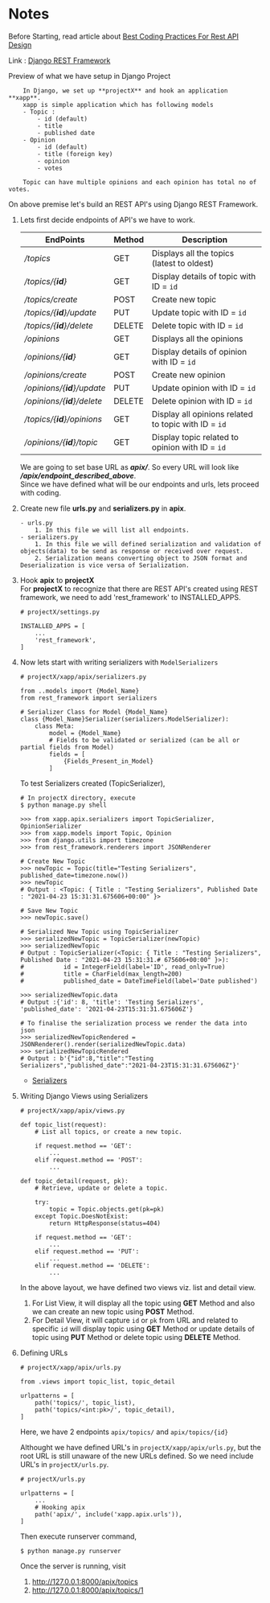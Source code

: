# Notes

Before Starting, read article about [Best Coding Practices For Rest API Design](https://www.geeksforgeeks.org/best-coding-practices-for-rest-api-design/)

Link : [Django REST Framework](https://www.django-rest-framework.org/)

Preview of what we have setup in Django Project 
```
    In Django, we set up **projectX** and hook an application **xapp**.
    xapp is simple application which has following models
    - Topic :  
        - id (default)
        - title
        - published date 
    - Opinion
        - id (default)
        - title (foreign key)
        - opinion
        - votes 
    
    Topic can have multiple opinions and each opinion has total no of votes.
```
On above premise let's build an REST API's using Django REST Framework.

1. Lets first decide endpoints of API's we have to work.

    | EndPoints | Method | Description |
    | --------- | ------ | ----------- |
    | */topics* | GET | Displays all the topics (latest to oldest) |
    | */topics/{**id**}* | GET | Display details of topic with ID = `id` |
    | */topics/create* | POST | Create new topic |
    | */topics/{**id**}/update* | PUT | Update topic with ID = `id` |
    | */topics/{**id**}/delete* | DELETE | Delete topic with ID = `id` |
    | */opinions* | GET | Displays all the opinions |
    | */opinions/{**id**}* | GET | Display details of  opinion with ID = `id` |
    | */opinions/create* | POST | Create new opinion |
    | */opinions/{**id**}/update* | PUT | Update opinion with ID = `id` |
    | */opinions/{**id**}/delete* | DELETE | Delete opinion with ID = `id` |
    | */topics/{**id**}/opinions* | GET | Display all opinions related to topic with ID = `id` |
    | */opinions/{**id**}/topic* | GET | Display topic related to opinion with ID = `id` |

    We are going to set base URL as ***apix/***. So every URL will look like ***/apix/endpoint_described_above***.    
    Since we have defined what will be our endpoints and urls, lets proceed with coding.

2. Create new file **urls.py** and **serializers.py** in **apix**.
    ```
    - urls.py 
        1. In this file we will list all endpoints.
    - serializers.py 
        1. In this file we will defined serialization and validation of objects(data) to be send as response or received over request.  
        2. Serialization means converting object to JSON format and Deserialization is vice versa of Serialization.
    ```

3. Hook **apix** to **projectX**  
    For **projectX** to recognize that there are REST API's created using REST framework, we need to add 'rest_framework' to INSTALLED_APPS.
    ```
    # projectX/settings.py

    INSTALLED_APPS = [
        ...
        'rest_framework',
    ]
    ```

4. Now lets start with writing serializers with `ModelSerializers`
    ```
    # projectX/xapp/apix/serializers.py

    from ..models import {Model_Name}
    from rest_framework import serializers

    # Serializer Class for Model {Model_Name}
    class {Model_Name}Serializer(serializers.ModelSerializer):
        class Meta:
            model = {Model_Name}
            # Fields to be validated or serialized (can be all or partial fields from Model)
            fields = [
                {Fields_Present_in_Model}
            ]
    ```
    To test Serializers created (TopicSerializer),
    ```
    # In projectX directory, execute
    $ python manage.py shell

    >>> from xapp.apix.serializers import TopicSerializer, OpinionSerializer
    >>> from xapp.models import Topic, Opinion
    >>> from django.utils import timezone
    >>> from rest_framework.renderers import JSONRenderer

    # Create New Topic
    >>> newTopic = Topic(title="Testing Serializers", published_date=timezone.now())
    >>> newTopic
    # Output : <Topic: { Title : "Testing Serializers", Published Date : "2021-04-23 15:31:31.675606+00:00" }>
    
    # Save New Topic
    >>> newTopic.save()

    # Serialized New Topic using TopicSerializer
    >>> serializedNewTopic = TopicSerializer(newTopic)
    >>> serializedNewTopic
    # Output : TopicSerializer(<Topic: { Title : "Testing Serializers", Published Date : "2021-04-23 15:31:31.# 675606+00:00" }>):
    #           id = IntegerField(label='ID', read_only=True)
    #           title = CharField(max_length=200)
    #           published_date = DateTimeField(label='Date published')
    
    >>> serializedNewTopic.data
    # Output :{'id': 8, 'title': 'Testing Serializers', 'published_date': '2021-04-23T15:31:31.675606Z'}

    # To finalise the serialization process we render the data into json
    >>> serializedNewTopicRendered = JSONRenderer().render(serializedNewTopic.data)
    >>> serializedNewTopicRendered
    # Output : b'{"id":8,"title":"Testing Serializers","published_date":"2021-04-23T15:31:31.675606Z"}'
    ```
    - [Serializers](https://www.django-rest-framework.org/api-guide/serializers/)

5. Writing Django Views using Serializers  
    ```
    # projectX/xapp/apix/views.py

    def topic_list(request):
        # List all topics, or create a new topic.
    
        if request.method == 'GET':
            ...
        elif request.method == 'POST':
            ...

    def topic_detail(request, pk):
        # Retrieve, update or delete a topic.
        
        try:
            topic = Topic.objects.get(pk=pk)
        except Topic.DoesNotExist:
            return HttpResponse(status=404)

        if request.method == 'GET':
            ...
        elif request.method == 'PUT':
            ...
        elif request.method == 'DELETE':
            ...
    ```
    In the above layout, we have defined two views viz. list and detail view.
    1. For List View, it will display all the topic using **GET** Method and also we can create an new topic using **POST** Method.
    2. For Detail View, it will capture `id` or `pk` from URL and related to specific `id` will display topic using **GET** Method or update details of topic using **PUT** Method or delete topic using **DELETE** Method.

6. Defining URLs
    ```
    # projectX/xapp/apix/urls.py

    from .views import topic_list, topic_detail 

    urlpatterns = [
        path('topics/', topic_list),
        path('topics/<int:pk>/', topic_detail),
    ]
    ```
    Here, we have 2 endpoints `apix/topics/` and `apix/topics/{id}`

    Althought we have defined URL's in `projectX/xapp/apix/urls.py`, but the root URL is still unaware of the new URLs defined. So we need include URL's in `projectX/urls.py`.
    ```
    # projectX/urls.py

    urlpatterns = [
        ...
        # Hooking apix
        path('apix/', include('xapp.apix.urls')),
    ]
    ```
    Then execute runserver command,
    ```
    $ python manage.py runserver
    ```
    Once the server is running, visit 
    1. http://127.0.0.1:8000/apix/topics
    2. http://127.0.0.1:8000/apix/topics/1
